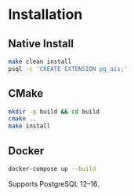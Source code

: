 # Installation

## Native Install

```bash
make clean install
psql -c 'CREATE EXTENSION pg_ais;'
```

## CMake

```bash
mkdir -p build && cd build
cmake ..
make install
```

## Docker

```bash
docker-compose up --build
```

Supports PostgreSQL 12–16.
